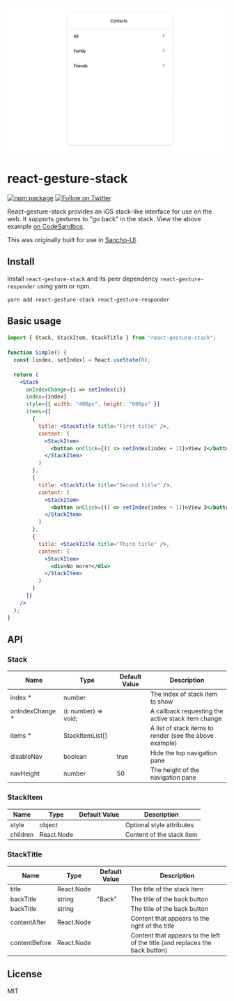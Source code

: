 <div align="center">
 <img 
    max-width="300px"
    alt="A demo showing views being swiped left and right."
     src="https://raw.githubusercontent.com/bmcmahen/react-gesture-stack/master/demo.gif">
</div>

# react-gesture-stack

[![npm package](https://img.shields.io/npm/v/react-gesture-stack/latest.svg)](https://www.npmjs.com/package/react-gesture-stack)
[![Follow on Twitter](https://img.shields.io/twitter/follow/benmcmahen.svg?style=social&logo=twitter)](https://twitter.com/intent/follow?screen_name=benmcmahen)

React-gesture-stack provides an iOS stack-like interface for use on the web. It supports gestures to "go back" in the stack. View the above example [on CodeSandbox](https://codesandbox.io/embed/damp-monad-ukvcu).

This was originally built for use in [Sancho-UI](https://github.com/bmcmahen/sancho).

## Install

Install `react-gesture-stack` and its peer dependency `react-gesture-responder` using yarn or npm.

```
yarn add react-gesture-stack react-gesture-responder
```

## Basic usage

```jsx
import { Stack, StackItem, StackTitle } from "react-gesture-stack";

function Simple() {
  const [index, setIndex] = React.useState(0);

  return (
    <Stack
      onIndexChange={i => setIndex(i)}
      index={index}
      style={{ width: "400px", height: "600px" }}
      items={[
        {
          title: <StackTitle title="First title" />,
          content: (
            <StackItem>
              <button onClick={() => setIndex(index + 1)}>View 2</button>
            </StackItem>
          )
        },
        {
          title: <StackTitle title="Second title" />,
          content: (
            <StackItem>
              <button onClick={() => setIndex(index + 1)}>View 3</button>
            </StackItem>
          )
        },
        {
          title: <StackTitle title="Third title" />,
          content: (
            <StackItem>
              <div>No more!</div>
            </StackItem>
          )
        }
      ]}
    />
  );
}
```

## API

### Stack

| Name             | Type                 | Default Value | Description                                             |
| ---------------- | -------------------- | ------------- | ------------------------------------------------------- |
| index \*         | number               |               | The index of stack item to show                         |
| onIndexChange \* | (i: number) => void; |               | A callback requesting the active stack item change      |
| items \*         | StackItemList[]      |               | A list of stack items to render (see the above example) |
| disableNav       | boolean              | true          | Hide the top navigation pane                            |
| navHeight        | number               | 50            | The height of the navigation pane                       |

### StackItem

| Name     | Type       | Default Value | Description               |
| -------- | ---------- | ------------- | ------------------------- |
| style    | object     |               | Optional style attributes |
| children | React.Node |               | Content of the stack item |

### StackTitle

| Name          | Type       | Default Value | Description                                                                  |
| ------------- | ---------- | ------------- | ---------------------------------------------------------------------------- |
| title         | React.Node |               | The title of the stack item                                                  |
| backTitle     | string     | "Back"        | The title of the back button                                                 |
| backTitle     | string     |               | The title of the back button                                                 |
| contentAfter  | React.Node |               | Content that appears to the right of the title                               |
| contentBefore | React.Node |               | Content that appears to the left of the title (and replaces the back button) |

## License

MIT
